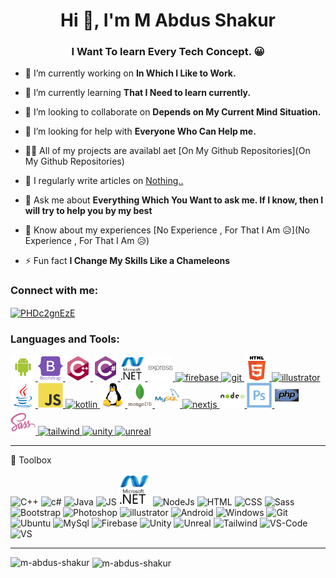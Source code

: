 <h1 align="center">Hi 👋, I'm M Abdus Shakur</h1>
<h3 align="center">I Want To learn Every Tech Concept. 😀</h3>

- 🔭 I’m currently working on **In Which I Like to Work.**

- 🌱 I’m currently learning **That I Need to learn currently.**

- 👯 I’m looking to collaborate on **Depends on My Current Mind Situation.**

- 🤝 I’m looking for help with **Everyone Who Can Help me.**

- 👨‍💻 All of my projects are availabl aet [On My Github Repositories](On My Github Repositories)

- 📝 I regularly write articles on [Nothing..](Nothing..)

- 💬 Ask me about **Everything Which You Want to ask me. If I know, then I will try to help you by my best**

- 📄 Know about my experiences [No Experience , For That I Am 😥](No Experience , For That I Am 😥)

- ⚡ Fun fact **I Change My Skills Like a Chameleons**

<h3 align="left">Connect with me:</h3>
<p align="left">
<a href="https://discord.gg/PHDc2gnEzE" target="blank"><img align="center" src="https://raw.githubusercontent.com/rahuldkjain/github-profile-readme-generator/master/src/images/icons/Social/discord.svg" alt="PHDc2gnEzE" height="30" width="40" /></a>
</p>

<h3 align="left">Languages and Tools:</h3>
<p align="left"> <a href="https://developer.android.com" target="_blank" rel="noreferrer"> <img src="https://raw.githubusercontent.com/devicons/devicon/master/icons/android/android-original-wordmark.svg" alt="android" width="40" height="40"/> </a> <a href="https://getbootstrap.com" target="_blank" rel="noreferrer"> <img src="https://raw.githubusercontent.com/devicons/devicon/master/icons/bootstrap/bootstrap-plain-wordmark.svg" alt="bootstrap" width="40" height="40"/> </a> <a href="https://www.w3schools.com/cpp/" target="_blank" rel="noreferrer"> <img src="https://raw.githubusercontent.com/devicons/devicon/master/icons/cplusplus/cplusplus-original.svg" alt="cplusplus" width="40" height="40"/> </a> <a href="https://www.w3schools.com/cs/" target="_blank" rel="noreferrer"> <img src="https://raw.githubusercontent.com/devicons/devicon/master/icons/csharp/csharp-original.svg" alt="csharp" width="40" height="40"/> </a> <a href="https://dotnet.microsoft.com/" target="_blank" rel="noreferrer"> <img src="https://raw.githubusercontent.com/devicons/devicon/master/icons/dot-net/dot-net-original-wordmark.svg" alt="dotnet" width="40" height="40"/> </a> <a href="https://expressjs.com" target="_blank" rel="noreferrer"> <img src="https://raw.githubusercontent.com/devicons/devicon/master/icons/express/express-original-wordmark.svg" alt="express" width="40" height="40"/> </a> <a href="https://firebase.google.com/" target="_blank" rel="noreferrer"> <img src="https://www.vectorlogo.zone/logos/firebase/firebase-icon.svg" alt="firebase" width="40" height="40"/> </a> <a href="https://git-scm.com/" target="_blank" rel="noreferrer"> <img src="https://www.vectorlogo.zone/logos/git-scm/git-scm-icon.svg" alt="git" width="40" height="40"/> </a> <a href="https://www.w3.org/html/" target="_blank" rel="noreferrer"> <img src="https://raw.githubusercontent.com/devicons/devicon/master/icons/html5/html5-original-wordmark.svg" alt="html5" width="40" height="40"/> </a> <a href="https://www.adobe.com/in/products/illustrator.html" target="_blank" rel="noreferrer"> <img src="https://www.vectorlogo.zone/logos/adobe_illustrator/adobe_illustrator-icon.svg" alt="illustrator" width="40" height="40"/> </a> <a href="https://www.java.com" target="_blank" rel="noreferrer"> <img src="https://raw.githubusercontent.com/devicons/devicon/master/icons/java/java-original.svg" alt="java" width="40" height="40"/> </a> <a href="https://developer.mozilla.org/en-US/docs/Web/JavaScript" target="_blank" rel="noreferrer"> <img src="https://raw.githubusercontent.com/devicons/devicon/master/icons/javascript/javascript-original.svg" alt="javascript" width="40" height="40"/> </a> <a href="https://kotlinlang.org" target="_blank" rel="noreferrer"> <img src="https://www.vectorlogo.zone/logos/kotlinlang/kotlinlang-icon.svg" alt="kotlin" width="40" height="40"/> </a> <a href="https://www.linux.org/" target="_blank" rel="noreferrer"> <img src="https://raw.githubusercontent.com/devicons/devicon/master/icons/linux/linux-original.svg" alt="linux" width="40" height="40"/> </a> <a href="https://www.mongodb.com/" target="_blank" rel="noreferrer"> <img src="https://raw.githubusercontent.com/devicons/devicon/master/icons/mongodb/mongodb-original-wordmark.svg" alt="mongodb" width="40" height="40"/> </a> <a href="https://www.mysql.com/" target="_blank" rel="noreferrer"> <img src="https://raw.githubusercontent.com/devicons/devicon/master/icons/mysql/mysql-original-wordmark.svg" alt="mysql" width="40" height="40"/> </a> <a href="https://nextjs.org/" target="_blank" rel="noreferrer"> <img src="https://cdn.worldvectorlogo.com/logos/nextjs-2.svg" alt="nextjs" width="40" height="40"/> </a> <a href="https://nodejs.org" target="_blank" rel="noreferrer"> <img src="https://raw.githubusercontent.com/devicons/devicon/master/icons/nodejs/nodejs-original-wordmark.svg" alt="nodejs" width="40" height="40"/> </a> <a href="https://www.photoshop.com/en" target="_blank" rel="noreferrer"> <img src="https://raw.githubusercontent.com/devicons/devicon/master/icons/photoshop/photoshop-line.svg" alt="photoshop" width="40" height="40"/> </a> <a href="https://www.php.net" target="_blank" rel="noreferrer"> <img src="https://raw.githubusercontent.com/devicons/devicon/master/icons/php/php-original.svg" alt="php" width="40" height="40"/> </a> <a href="https://sass-lang.com" target="_blank" rel="noreferrer"> <img src="https://raw.githubusercontent.com/devicons/devicon/master/icons/sass/sass-original.svg" alt="sass" width="40" height="40"/> </a> <a href="https://tailwindcss.com/" target="_blank" rel="noreferrer"> <img src="https://www.vectorlogo.zone/logos/tailwindcss/tailwindcss-icon.svg" alt="tailwind" width="40" height="40"/> </a> <a href="https://unity.com/" target="_blank" rel="noreferrer"> <img src="https://www.vectorlogo.zone/logos/unity3d/unity3d-icon.svg" alt="unity" width="40" height="40"/> </a> <a href="https://unrealengine.com/" target="_blank" rel="noreferrer"> <img src="https://raw.githubusercontent.com/kenangundogan/fontisto/036b7eca71aab1bef8e6a0518f7329f13ed62f6b/icons/svg/brand/unreal-engine.svg" alt="unreal" width="40" height="40"/> </a> </p>

---

🧰 Toolbox

<img src="https://cdn.worldvectorlogo.com/logos/c.svg" alt="C++" width="50" height="50"/> <img src="https://cdn.worldvectorlogo.com/logos/c--4.svg" alt="c#" width="50" height="50"/> <img src="https://cdn.worldvectorlogo.com/logos/java-14.svg" alt="Java" width="50" height="50"/> <img src="https://cdn.worldvectorlogo.com/logos/javascript-1.svg" alt="JS" width="50" height="50"/> <img src="https://github.com/devicons/devicon/blob/master/icons/dot-net/dot-net-original-wordmark.svg" alt="DotNet" width="50" height="50"/> <img src="https://cdn.worldvectorlogo.com/logos/nodejs-1.svg" alt="NodeJs" width="50" height="50"/> <img src="https://cdn.worldvectorlogo.com/logos/html-1.svg" alt="HTML" width="50" height="50"/> <img src="https://cdn.worldvectorlogo.com/logos/css-3.svg" alt="CSS" width="50" height="50"/> <img src="https://cdn.worldvectorlogo.com/logos/sass-1.svg" alt="Sass" width="50" height="50"/> <img src="https://cdn.worldvectorlogo.com/logos/bootstrap-5-1.svg" alt="Bootstrap" width="50" height="50"/> <img src="https://cdn.worldvectorlogo.com/logos/photoshop-cc-4.svg" alt="Photoshop" width="50" height="50"/> <img src="https://cdn.worldvectorlogo.com/logos/adobe-illustrator-cc-2019.svg" alt="illustrator" width="50" height="50"/> <img src="https://cdn.worldvectorlogo.com/logos/android-logomark.svg" alt="Android" width="50" height="50"/> <img src="https://cdn.worldvectorlogo.com/logos/microsoft-windows-22.svg" alt="Windows" width="50" height="50"/> <img src="https://cdn.worldvectorlogo.com/logos/git.svg" alt="Git" width="50" height="50"/> <img src="https://cdn.worldvectorlogo.com/logos/ubuntu-2.svg" alt="Ubuntu" width="50" height="50"/> <img src="https://cdn.worldvectorlogo.com/logos/mysql-6.svg" alt="MySql" width="50" height="50"/> <img src="https://cdn.worldvectorlogo.com/logos/firebase-1.svg" alt="Firebase" width="50" height="50"/> <img src="https://cdn.worldvectorlogo.com/logos/unity-69.svg" alt="Unity" width="50" height="50"/> <img src="https://cdn.worldvectorlogo.com/logos/unreal-1.svg" alt="Unreal" width="50" height="50"/> <img src="https://cdn.worldvectorlogo.com/logos/tailwind-css-2.svg" alt="Tailwind" width="50" height="50"/> <img src="https://cdn.worldvectorlogo.com/logos/visual-studio-code-1.svg" alt="VS-Code" width="50" height="50"/> <img src="https://www.kindpng.com/picc/m/13-130970_visual-studio-2019-icon-hd-png-download.png" alt="VS" width="50" height="50"/> 



---


<p><img align="left" src="https://github-readme-stats.vercel.app/api/top-langs?username=m-abdus-shakur&show_icons=true&locale=en&layout=compact" alt="m-abdus-shakur" /></p>

<p>&nbsp;<img align="center" src="https://github-readme-stats.vercel.app/api?username=m-abdus-shakur&show_icons=true&locale=en" alt="m-abdus-shakur" /></p>
